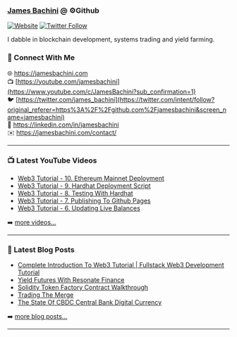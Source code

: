 ### [James Bachini][website] @ ⚙️Github

[![Website](https://img.shields.io/website?label=jamesbachini.com&style=for-the-badge&url=https%3A%2F%2Fjamesbachini.com)](https://jamesbachini.com)
[![Twitter Follow](https://img.shields.io/twitter/follow/james_bachini?color=1DA1F2&logo=twitter&style=for-the-badge)](https://twitter.com/intent/follow?original_referer=https%3A%2F%2Fgithub.com%2Fjamesbachini&screen_name=jamesbachini)

I dabble in blockchain development, systems trading and yield farming.

### 👋 Connect With Me

🌐 https://jamesbachini.com
<br />
📺 [https://youtube.com/jamesbachini](https://www.youtube.com/c/JamesBachini?sub_confirmation=1)
<br />
🐦 [https://twitter.com/james_bachini](https://twitter.com/intent/follow?original_referer=https%3A%2F%2Fgithub.com%2Fjamesbachini&screen_name=jamesbachini)
<br />
👔 https://linkedin.com/in/jamesbachini
<br />
✉️ https://jamesbachini.com/contact/

---

### 📺 Latest YouTube Videos

<!-- YOUTUBE:START -->
- [Web3 Tutorial - 10. Ethereum Mainnet Deployment](https://www.youtube.com/watch?v=rTqGCQ8V05c)
- [Web3 Tutorial - 9. Hardhat Deployment Script](https://www.youtube.com/watch?v=5bdDs8HeN5o)
- [Web3 Tutorial - 8. Testing With Hardhat](https://www.youtube.com/watch?v=olZGZ7inhxU)
- [Web3 Tutorial - 7. Publishing To Github Pages](https://www.youtube.com/watch?v=4Yy3_ZC81Hs)
- [Web3 Tutorial - 6. Updating Live Balances](https://www.youtube.com/watch?v=OsHtp3Czrsg)
<!-- YOUTUBE:END -->

➡️ [more videos...](https://youtube.com/jamesbachini)

---

### 📝 Latest Blog Posts

<!-- BLOG-POST-LIST:START -->
- [Complete Introduction To Web3 Tutorial | Fullstack Web3 Development Tutorial](https://jamesbachini.com/web3-tutorial/)
- [Yield Futures With Resonate Finance](https://jamesbachini.com/resonate-finance/)
- [Solidity Token Factory Contract Walkthrough](https://jamesbachini.com/token-factory/)
- [Trading The Merge](https://jamesbachini.com/trading-the-merge/)
- [The State Of CBDC Central Bank Digital Currency](https://jamesbachini.com/cbdc/)
<!-- BLOG-POST-LIST:END -->

➡️ [more blog posts...](https://jamesbachini.com)

---

[website]: https://jamesbachini.com
[twitter]: https://twitter.com/james_bachini
[youtube]: https://youtube.com/jamesbachini
[linkedin]: https://linkedin.com/in/jamesbachini
